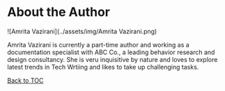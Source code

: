 # About the Author

![Amrita Vazirani](../assets/img/Amrita Vazirani.png)
     

Amrita Vazirani is currently a part-time author and working as a documentation specialist with ABC Co., a leading behavior research and design consultancy. She is veru inquisitive by nature and loves to explore latest trends in Tech Wrtiing and likes to take up challenging tasks.

[Back to TOC](table_of_contents.md)
